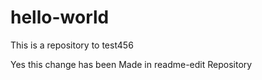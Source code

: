 # hello-world

This is a repository to test456

Yes this change has been Made in readme-edit Repository


